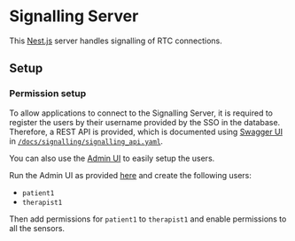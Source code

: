 # Signalling Server

This [Nest.js](https://github.com/nestjs/nest) server handles signalling of RTC connections.

## Setup

### Permission setup

To allow applications to connect to the Signalling Server, it is required to register the users by their username provided by the SSO in the database.
Therefore, a REST API is provided, which is documented using [Swagger UI](https://editor.swagger.io/) in [`/docs/signalling/signalling_api.yaml`](../../../docs/signalling/signalling_api.yaml).

You can also use the [Admin UI](../../../frontends/projects/admin-ui/README.md) to easily setup the users.

Run the Admin UI as provided [here](../../frontends/projects/admin-ui/README.md) and create the following users:

- `patient1`
- `therapist1`

Then add permissions for `patient1` to `therapist1` and enable permissions to all the sensors.
